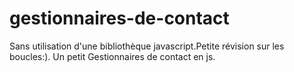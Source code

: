 # gestionnaires-de-contact
Sans utilisation d'une bibliothèque javascript.Petite révision sur les boucles:).
Un petit Gestionnaires de contact en js.
